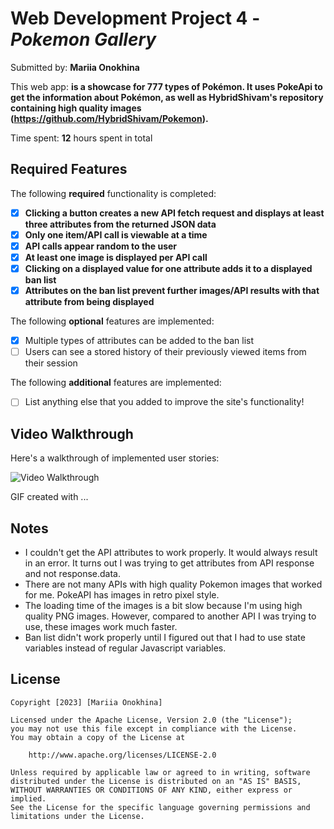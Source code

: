 # Web Development Project 4 - *Pokemon Gallery*

Submitted by: **Mariia Onokhina**

This web app: **is a showcase for 777 types of Pokémon. It uses PokeApi to get the information about Pokémon, as well as HybridShivam's repository containing high quality images (https://github.com/HybridShivam/Pokemon).**

Time spent: **12** hours spent in total

## Required Features

The following **required** functionality is completed:

- [X] **Clicking a button creates a new API fetch request and displays at least three attributes from the returned JSON data**
- [X] **Only one item/API call is viewable at a time**
- [X] **API calls appear random to the user**
- [X] **At least one image is displayed per API call**
- [X] **Clicking on a displayed value for one attribute adds it to a displayed ban list**
- [X] **Attributes on the ban list prevent further images/API results with that attribute from being displayed**

The following **optional** features are implemented:

- [X] Multiple types of attributes can be added to the ban list
- [ ] Users can see a stored history of their previously viewed items from their session

The following **additional** features are implemented:

* [ ] List anything else that you added to improve the site's functionality!

## Video Walkthrough

Here's a walkthrough of implemented user stories:

<img src='http://i.imgur.com/link/to/your/gif/file.gif' title='Video Walkthrough' width='' alt='Video Walkthrough' />

<!-- Replace this with whatever GIF tool you used! -->
GIF created with ...  
<!-- Recommended tools:
[Kap](https://getkap.co/) for macOS
[ScreenToGif](https://www.screentogif.com/) for Windows
[peek](https://github.com/phw/peek) for Linux. -->

## Notes

* I couldn't get the API attributes to work properly. It would always result in an error. It turns out I was trying to get attributes from API response and not response.data.
* There are not many APIs with high quality Pokemon images that worked for me. PokeAPI has images in retro pixel style.
* The loading time of the images is a bit slow because I'm using high quality PNG images. However, compared to another API I was trying to use, these images work much faster.
* Ban list didn't work properly until I figured out that I had to use state variables instead of regular Javascript variables.

## License

    Copyright [2023] [Mariia Onokhina]

    Licensed under the Apache License, Version 2.0 (the "License");
    you may not use this file except in compliance with the License.
    You may obtain a copy of the License at

        http://www.apache.org/licenses/LICENSE-2.0

    Unless required by applicable law or agreed to in writing, software
    distributed under the License is distributed on an "AS IS" BASIS,
    WITHOUT WARRANTIES OR CONDITIONS OF ANY KIND, either express or implied.
    See the License for the specific language governing permissions and
    limitations under the License.